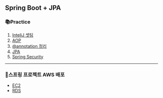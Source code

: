 ## Spring Boot + JPA
### 📚Practice 
1) [InteliJ 셋팅](./TIL.md) 
2) [AOP](./AOP.md)
3) [@annotation 정리](./annotation.md)
2) [JPA](./JPA/TIL.md)
3) [Spring Security](./SpringSecurity/TIL.md)

---
 ### 🚀스프링 프로젝트 AWS 배포
  - [EC2](../AWS/EC2.md) 
  - [RDS](../AWS/RDS.md)

